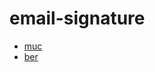 # email-signature

- [muc](http://commercetools.github.io/email-signature/muc.html)
- [ber](http://commercetools.github.io/email-signature/ber.html)
